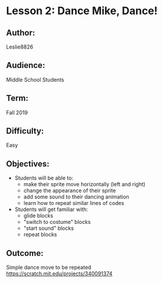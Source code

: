 # Lesson 2: Dance Mike, Dance!

## Author:
Leslie8826

## Audience: 
Middle School Students

## Term:
Fall 2019

## Difficulty:
Easy

## Objectives:
 - Students will be able to:
    * make their sprite move horizontally (left and right)
    * change the appearance of their sprite
    * add some sound to their dancing animation
    * learn how to repeat similar lines of codes
 - Students will get familiar with:
    * glide blocks
    * "switch to costume" blocks
    * "start sound" blocks
    * repeat blocks

## Outcome:
Simple dance move to be repeated <br>
https://scratch.mit.edu/projects/340091374


